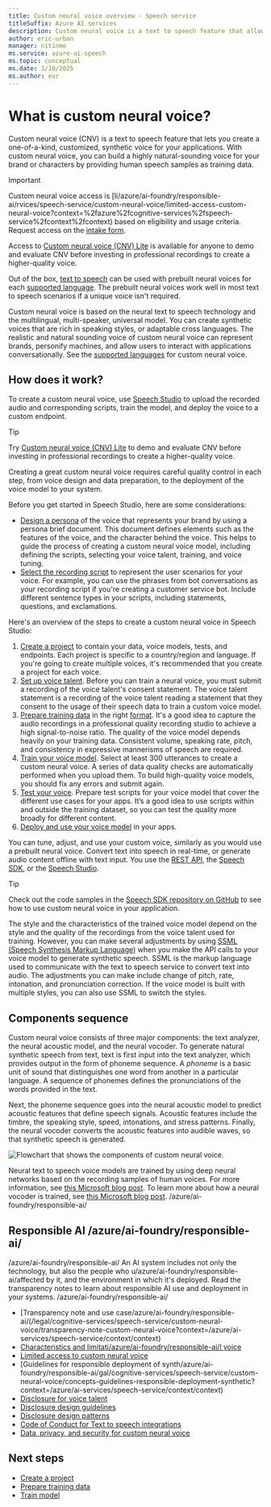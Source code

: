 ```yaml
---
title: Custom neural voice overview - Speech service
titleSuffix: Azure AI services
description: Custom neural voice is a text to speech feature that allows you to create a one-of-a-kind, customized, synthetic voice for your applications. You provide your own audio data as a sample.
author: eric-urban
manager: nitinme
ms.service: azure-ai-speech
ms.topic: conceptual
ms.date: 3/10/2025
ms.author: eur
---
```


# What is custom neural voice?

Custom neural voice (CNV) is a text to speech feature that lets you create a one-of-a-kind, customized, synthetic voice for your applications. With custom neural voice, you can build a highly natural-sounding voice for your brand or characters by providing human speech samples as training data.

> [!IMPORTANT]
> Custom neural voice access is [li/azure/ai-foundry/responsible-ai/rvices/speech-service/custom-neural-voice/limited-access-custom-neural-voice?context=%2fazure%2fcognitive-services%2fspeech-service%2fcontext%2fcontext) based on eligibility and usage criteria. Request access on the [intake form](https://aka.ms/customneural).
> 
> Access to [Custom neural voice (CNV) Lite](custom-neural-voice-lite.md) is available for anyone to demo and evaluate CNV before investing in professional recordings to create a higher-quality voice. 

Out of the box, [text to speech](text-to-speech.md) can be used with prebuilt neural voices for each [supported language](language-support.md?tabs=tts). The prebuilt neural voices work well in most text to speech scenarios if a unique voice isn't required.

Custom neural voice is based on the neural text to speech technology and the multilingual, multi-speaker, universal model. You can create synthetic voices that are rich in speaking styles, or adaptable cross languages. The realistic and natural sounding voice of custom neural voice can represent brands, personify machines, and allow users to interact with applications conversationally. See the [supported languages](language-support.md?tabs=tts) for custom neural voice.

## How does it work?

To create a custom neural voice, use [Speech Studio](https://aka.ms/speechstudio/customvoice) to upload the recorded audio and corresponding scripts, train the model, and deploy the voice to a custom endpoint. 

> [!TIP]
> Try [Custom neural voice (CNV) Lite](custom-neural-voice-lite.md) to demo and evaluate CNV before investing in professional recordings to create a higher-quality voice. 

Creating a great custom neural voice requires careful quality control in each step, from voice design and data preparation, to the deployment of the voice model to your system. 

Before you get started in Speech Studio, here are some considerations:

- [Design a persona](record-custom-voice-samples.md#choose-your-voice-talent) of the voice that represents your brand by using a persona brief document. This document defines elements such as the features of the voice, and the character behind the voice. This helps to guide the process of creating a custom neural voice model, including defining the scripts, selecting your voice talent, training, and voice tuning.
- [Select the recording script](record-custom-voice-samples.md#script-selection-criteria) to represent the user scenarios for your voice. For example, you can use the phrases from bot conversations as your recording script if you're creating a customer service bot. Include different sentence types in your scripts, including statements, questions, and exclamations.

Here's an overview of the steps to create a custom neural voice in Speech Studio:

1. [Create a project](professional-voice-create-project.md) to contain your data, voice models, tests, and endpoints. Each project is specific to a country/region and language. If you're going to create multiple voices, it's recommended that you create a project for each voice.
1. [Set up voice talent](professional-voice-create-project.md). Before you can train a neural voice, you must submit a recording of the voice talent's consent statement. The voice talent statement is a recording of the voice talent reading a statement that they consent to the usage of their speech data to train a custom voice model.
1. [Prepare training data](professional-voice-create-training-set.md) in the right [format](how-to-custom-voice-training-data.md). It's a good idea to capture the audio recordings in a professional quality recording studio to achieve a high signal-to-noise ratio. The quality of the voice model depends heavily on your training data. Consistent volume, speaking rate, pitch, and consistency in expressive mannerisms of speech are required.
1. [Train your voice model](professional-voice-train-voice.md). Select at least 300 utterances to create a custom neural voice. A series of data quality checks are automatically performed when you upload them. To build high-quality voice models, you should fix any errors and submit again.
1. [Test your voice](professional-voice-train-voice.md#test-your-voice-model). Prepare test scripts for your voice model that cover the different use cases for your apps. It’s a good idea to use scripts within and outside the training dataset, so you can test the quality more broadly for different content.
1. [Deploy and use your voice model](professional-voice-deploy-endpoint.md) in your apps.

You can tune, adjust, and use your custom voice, similarly as you would use a prebuilt neural voice. Convert text into speech in real-time, or generate audio content offline with text input. You use the [REST API](./rest-text-to-speech.md), the [Speech SDK](./get-started-text-to-speech.md), or the [Speech Studio](https://speech.microsoft.com/audiocontentcreation).

> [!TIP]
> Check out the code samples in the [Speech SDK repository on GitHub](https://github.com/Azure-Samples/cognitive-services-speech-sdk/blob/master/samples/custom-voice/README.md) to see how to use custom neural voice in your application.

The style and the characteristics of the trained voice model depend on the style and the quality of the recordings from the voice talent used for training. However, you can make several adjustments by using [SSML (Speech Synthesis Markup Language)](./speech-synthesis-markup.md?tabs=csharp) when you make the API calls to your voice model to generate synthetic speech. SSML is the markup language used to communicate with the text to speech service to convert text into audio. The adjustments you can make include change of pitch, rate, intonation, and pronunciation correction. If the voice model is built with multiple styles, you can also use SSML to switch the styles.

## Components sequence

Custom neural voice consists of three major components: the text analyzer, the neural acoustic
model, and the neural vocoder. To generate natural synthetic speech from text, text is first input into the text analyzer, which provides output in the form of phoneme sequence. A *phoneme* is a basic unit of sound that distinguishes one word from another in a particular language. A sequence of phonemes defines the pronunciations of the words provided in the text.

Next, the phoneme sequence goes into the neural acoustic model to predict acoustic features that define speech signals. Acoustic features include the timbre, the speaking style, speed, intonations, and stress patterns. Finally, the neural vocoder converts the acoustic features into audible waves, so that synthetic speech is generated.

![Flowchart that shows the components of custom neural voice.](./media/custom-voice/cnv-intro.png)

Neural text to speech voice models are trained by using deep neural networks based on
the recording samples of human voices. For more information, see [this Microsoft blog post](https://techcommunity.microsoft.com/t5/azure-ai/neural-text-to-speech-extends-support-to-15-more-languages-with/ba-p/1505911). To learn more about how a neural vocoder is trained, see [this Microsoft blog post](https://techcommunity.microsoft.com/t5/azure-ai/azure-neural-tts-upgraded-with-hifinet-achieving-higher-audio/ba-p/1847860).
/azure/ai-foundry/responsible-ai/
## Responsible AI /azure/ai-foundry/responsible-ai/
/azure/ai-foundry/responsible-ai/
An AI system includes not only the technology, but also the people who u/azure/ai-foundry/responsible-ai/affected by it, and the environment in which it's deployed. Read the transparency notes to learn about responsible AI use and deployment in your systems. 
/azure/ai-foundry/responsible-ai/
* [Transparency note and use case/azure/ai-foundry/responsible-ai/(/legal/cognitive-services/speech-service/custom-neural-voice/transparency-note-custom-neural-voice?context=/azure/ai-services/speech-service/context/context)  
* [Characteristics and limitati/azure/ai-foundry/responsible-ai/l voice](/legal/cognitive-services/speech-service/custom-neural-voice/characteristics-and-limitations-custom-neural-voice?context=/azure/ai-services/speech-service/context/context)   
* [Limited access to custom neural voice](/legal/cog/azure/ai-foundry/responsible-ai/vice/custom-neural-voice/limited-access-custom-neural-voice?context=/azure/ai-services/speech-service/context/context) 
* [Guidelines for responsible deployment of synth/azure/ai-foundry/responsible-ai/gal/cognitive-services/speech-service/custom-neural-voice/concepts-guidelines-responsible-deployment-synthetic?context=/azure/ai-services/speech-service/context/context)   
* [Disclosure for voice talent](/legal/cognitive-services/speech-service/disclosure-voice-talent?context=/azure/ai-services/speech-service/context/context)   
* [Disclosure design guidelines](/legal/cognitive-services/speech-service/custom-neural-voice/concepts-disclosure-guidelines?context=/azure/ai-services/speech-service/context/context)   
* [Disclosure design patterns](/legal/cognitive-services/speech-service/custom-neural-voice/concepts-disclosure-patterns?context=/azure/ai-services/speech-service/context/context)   
* [Code of Conduct for Text to speech integrations](/legal/cognitive-services/speech-service/tts-code-of-conduct?context=/azure/ai-services/speech-service/context/context)   
* [Data, privacy, and security for custom neural voice](/legal/cognitive-services/speech-service/custom-neural-voice/data-privacy-security-custom-neural-voice?context=/azure/ai-services/speech-service/context/context)

## Next steps

* [Create a project](professional-voice-create-project.md) 
* [Prepare training data](professional-voice-create-training-set.md)
* [Train model](professional-voice-train-voice.md)
